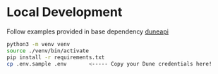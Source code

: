 # Local Development

Follow examples provided in base dependency [duneapi](https://github.com/bh2smith/duneapi/tree/main/example)

```sh
python3 -m venv venv
source ./venv/bin/activate
pip install -r requirements.txt
cp .env.sample .env       <----- Copy your Dune credentials here!
```